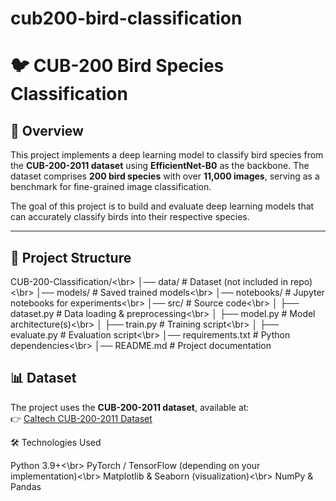# cub200-bird-classification

# 🐦 CUB-200 Bird Species Classification  

## 📌 Overview  
This project implements a deep learning model to classify bird species from the **CUB-200-2011 dataset** using **EfficientNet-B0** as the backbone. 
The dataset comprises **200 bird species** with over **11,000 images**, serving as a benchmark for fine-grained image classification.  

The goal of this project is to build and evaluate deep learning models that can accurately classify birds into their respective species.  

---

## 📂 Project Structure
CUB-200-Classification/<\br>
│── data/ # Dataset (not included in repo)<\br>
│── models/ # Saved trained models<\br>
│── notebooks/ # Jupyter notebooks for experiments<\br>
│── src/ # Source code<\br>
│ ├── dataset.py # Data loading & preprocessing<\br>
│ ├── model.py # Model architecture(s)<\br>
│ ├── train.py # Training script<\br>
│ ├── evaluate.py # Evaluation script<\br>
│── requirements.txt # Python dependencies<\br>
│── README.md # Project documentation

## 📊 Dataset  
The project uses the **CUB-200-2011 dataset**, available at:  
👉 [Caltech CUB-200-2011 Dataset](http://www.vision.caltech.edu/visipedia/CUB-200-2011.html)  

🛠️ Technologies Used

Python 3.9+<\br>
PyTorch / TensorFlow (depending on your implementation)<\br>
Matplotlib & Seaborn (visualization)<\br>
NumPy & Pandas
